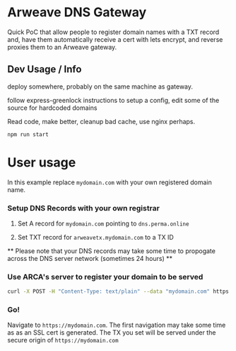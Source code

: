 
# Arweave DNS Gateway

Quick PoC that allow people to register domain names with a TXT record and, have them automatically
receive a cert with lets encrypt, and reverse proxies them to an Arweave gateway.

## Dev Usage / Info

deploy somewhere, probably on the same machine as gateway.

follow express-greenlock instructions to setup a config, edit some of the source for hardcoded domains

Read code, make better, cleanup bad cache, use nginx perhaps.

`npm run start`

# User usage

In this example replace `mydomain.com` with your own registered domain name.

### Setup DNS Records with your own registrar

1. Set A record for `mydomain.com` pointing to `dns.perma.online`

2. Set TXT record for `arweavetx.mydomain.com` to a TX ID

** Please note that your DNS records may take some time to propogate across the DNS server network (sometimes 24 hours) **

### Use ARCA's server to register your domain to be served

```bash
curl -X POST -H "Content-Type: text/plain" --data "mydomain.com" https://dns.perma.online/v0/add_domain
```

### Go!

Navigate to `https://mydomain.com`. The first navigation may take some time as as an SSL cert is generated. The TX you set will be served under the secure origin of `https://mydomain.com`
